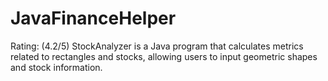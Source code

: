 # JavaFinanceHelper
Rating: (4.2/5) StockAnalyzer is a Java program that calculates metrics related to rectangles and stocks, allowing users to input geometric shapes and stock information.
